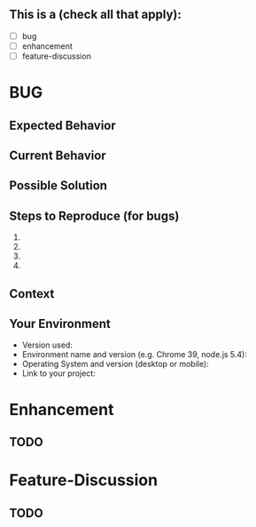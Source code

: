 ## This is a (check all that apply):

* [ ] bug
* [ ] enhancement
* [ ] feature-discussion
 <!-- DELETE THE APPROPRIATE BUG/ENHANCEMENT/DISCUSSION SECTIONS BELOW THAT DO NOT APPLY TO THIS ISSUE -->
 
<!--- Provide a general summary of the issue in the Title above -->

<!-- *** BUG *** -->
# BUG

## Expected Behavior
<!--- Tell us what should happen -->

## Current Behavior
<!--- Describing the bug. Give a detailed description of what happens instead of the expected behavior -->

## Possible Solution
<!--- Not obligatory, but suggest a fix/reason for the bug, -->

## Steps to Reproduce (for bugs)
<!--- Provide a link to a live example, or an unambiguous set of steps to -->
<!--- reproduce this bug. Include code to reproduce, if relevant -->
1.
2.
3.
4.

## Context
<!--- How has this issue affected you? What are you trying to accomplish? -->
<!--- Providing context helps us come up with a solution that is most useful in the real world -->

## Your Environment
<!--- Include as many relevant details about the environment you experienced the bug in -->
* Version used:
* Environment name and version (e.g. Chrome 39, node.js 5.4):
* Operating System and version (desktop or mobile):
* Link to your project:

<!-- ******************* -->
<!-- *** Enhancement *** -->
# Enhancement
## TODO
<!--- Tell us how the enhancement should work -->
<!--- Ideas on how to implement the addition or change -->
<!--- If suggesting a change/improvement, explain the difference from current behavior -->


<!-- ************************** -->
<!-- *** Feature-Discussion *** -->
# Feature-Discussion
## TODO
